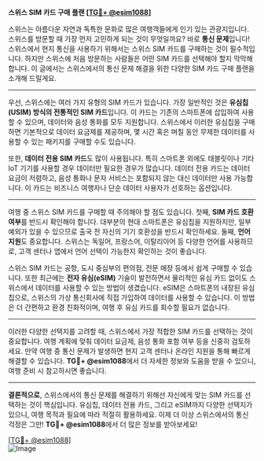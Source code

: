 **스위스 SIM 카드 구매 플랜 [[TG💪+ @esim1088](https://t.me/s/esim1088)]**

스위스는 아름다운 자연과 독특한 문화로 많은 여행객들에게 인기 있는 관광지입니다. 스위스를 방문할 때 가장 먼저 고민하게 되는 것이 무엇일까요? 바로 **통신 문제**입니다! 스위스에서 현지 통신을 사용하기 위해서는 스위스 SIM 카드를 구매하는 것이 필수적입니다. 하지만 스위스에 처음 방문하는 사람들은 어떤 SIM 카드를 선택해야 할지 막막해합니다. 이 글에서는 스위스에서의 통신 문제 해결을 위한 다양한 SIM 카드 구매 플랜을 소개해 드릴게요.

---

우선, 스위스에는 여러 가지 유형의 SIM 카드가 있습니다. 가장 일반적인 것은 **유심칩(USIM) 방식의 전통적인 SIM 카드**입니다. 이 카드는 기존의 스마트폰에 삽입하여 사용할 수 있으며, 데이터와 음성 통화를 모두 지원합니다. 스위스에서 이러한 유심칩을 구매하면 기본적으로 데이터 요금제를 제공하며, 몇 시간 혹은 며칠 동안 무제한 데이터를 사용할 수 있는 패키지를 구매할 수도 있습니다.

또한, **데이터 전용 SIM 카드**도 많이 사용됩니다. 특히 스마트폰 외에도 태블릿이나 기타 IoT 기기를 사용할 경우 데이터만 필요한 경우가 많습니다. 데이터 전용 카드는 데이터 요금이 저렴하고, 음성 통화나 문자 서비스는 포함되지 않는 대신 데이터만 사용 가능합니다. 이 카드는 비즈니스 여행자나 단순 데이터 사용자가 선호하는 옵션입니다.

---

여행 중 스위스 SIM 카드를 구매할 때 주의해야 할 점도 있습니다. 첫째, **SIM 카드 호환 여부**를 반드시 확인해야 합니다. 대부분의 현대 스마트폰은 유심칩을 지원하지만, 일부 예외가 있을 수 있으므로 출국 전 자신의 기기 호환성을 반드시 확인하세요. 둘째, **언어 지원**도 중요합니다. 스위스는 독일어, 프랑스어, 이탈리아어 등 다양한 언어를 사용하므로, 고객 센터나 앱에서 언어 선택이 가능한지 확인하는 것이 좋습니다.

스위스 SIM 카드는 공항, 도시 중심부의 편의점, 전문 매장 등에서 쉽게 구매할 수 있습니다. 또한 최근에는 **전자 유심(eSIM)** 기술이 발전하면서 물리적인 유심 카드 없이도 스위스에서 데이터를 사용할 수 있는 방법이 생겼습니다. eSIM은 스마트폰의 내장된 유심 칩으로, 스위스의 가상 통신회사에 직접 가입하여 데이터를 사용할 수 있습니다. 이 방법은 더 간편하고 환경 친화적이며, 여행 후 유심 카드를 회수할 필요가 없습니다.

---

이러한 다양한 선택지를 고려할 때, 스위스에서 가장 적합한 SIM 카드를 선택하는 것이 중요합니다. 여행 계획에 맞춰 데이터 요금제, 음성 통화 포함 여부 등을 신중히 검토하세요. 만약 여행 중 통신 문제가 발생하면 현지 고객 센터나 온라인 지원을 통해 빠르게 해결할 수 있습니다. **TG💪+ @esim1088**에서 더 자세한 정보와 도움을 받을 수 있으니, 여행 준비 시 참고하시면 좋습니다.

---

**결론적으로**, 스위스에서의 통신 문제를 해결하기 위해선 자신에게 맞는 SIM 카드를 선택하는 것이 핵심입니다. 유심칩, 데이터 전용 카드, 그리고 eSIM까지 다양한 선택지가 있으니, 여행 목적과 필요에 따라 적절히 활용하세요. 이제 더 이상 스위스에서의 통신 걱정은 그만! **TG💪+ @esim1088**에서 더 많은 정보를 받아보세요!

[[TG💪+ @esim1088](https://t.me/s/esim1088)]  
![Image](https://i.postimg.cc/Y0z9fWf4/image.png)